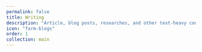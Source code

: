 ```yaml
---
permalink: false
title: Writing
description: "Article, blog posts, researches, and other text-heavy content"
icon: "farm-blogs"
order: 1
collection: main
---
```

